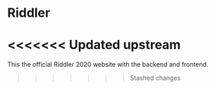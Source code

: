 # Riddler
<<<<<<< Updated upstream
=======
This the official Riddler 2020 website with the backend and frontend.
>>>>>>> Stashed changes
